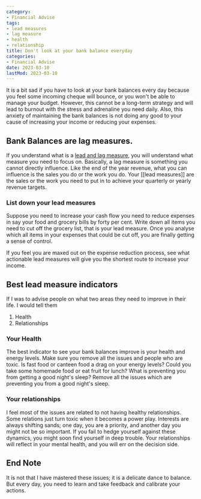 ```yaml
---
category:
- Financial Advise
tags:
- lead measures
- lag measure
- health
- relationship
title: Don't look at your bank balance everyday
categories:
- Financial Advise
date: 2023-03-10
lastMod: 2023-03-10
---
```

It is a bit sad if you have to look at your bank balances every day because you feel some incoming cheque will bounce, or you won't be able to manage your budget.  However, this cannot be a long-term strategy and will lead to burnout with the stress and adrenaline you need daily. Also, this anxiety of maintaining the bank balances is not doing any good to your cause of increasing your income or reducing your expenses.

## Bank Balances are lag measures.
If you understand what is a [lead and lag measure](https://www.franklincovey.com/the-4-disciplines/discipline-2-act/), you will understand what measure you need to focus on. Basically, a lag measure is something you cannot directly influence. Like the end of the year revenue, what you can influence is the sales you do or the work you do. Your [[lead measures]] are the sales or the work you need to put in to achieve your quarterly or yearly revenue targets.

### List down your lead measures
Suppose you need to increase your cash flow you need to reduce expenses in say your food and grocery bills by forty per cent. Write down all items you need to cut off the grocery list, that is your lead measure. Once you analyse which all items in your expenses that could be cut off, you are finally getting a sense of control. 

If you feel you are maxed out on the expense reduction process, see what actionable lead measures will give you the shortest route to increase your income.

## Best lead measure indicators
If I was to advise people on what two areas they need to improve in their life. I would tell them

1. Health 
2. Relationships

### Your Health
The best indicator to see your bank balances improve is your health and energy levels. Make sure you remove all the issues and people who are toxic. Is fast food or canteen food a drag on your energy levels? Could you take some homemade food or eat fruit for lunch? What is preventing you from getting a good night's sleep? Remove all the issues which are preventing you from a good night's sleep.

### Your relationships 
I feel most of the issues are related to not having healthy relationships. Some relations just turn toxic when it becomes a power play. Interests are always shifting sands; one day, you are a priority, and another day you might not be so important. If you fail to hedge yourself against these dynamics, you might soon find yourself in deep trouble. Your relationships will reflect in your mental health, and you will err on the decision side.

## End Note
It is not that I have mastered these issues; it is a delicate dance to balance. But every day, you need to learn and take feedback and calibrate your actions.
